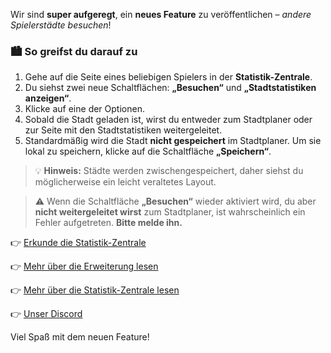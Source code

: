 Wir sind **super aufgeregt**, ein **neues Feature** zu veröffentlichen – *andere Spielerstädte besuchen*!

### 🏙️ So greifst du darauf zu
1. Gehe auf die Seite eines beliebigen Spielers in der **Statistik-Zentrale**.
2. Du siehst zwei neue Schaltflächen: **„Besuchen“** und **„Stadtstatistiken anzeigen“**.
3. Klicke auf eine der Optionen.
4. Sobald die Stadt geladen ist, wirst du entweder zum Stadtplaner oder zur Seite mit den Stadtstatistiken weitergeleitet.
5. Standardmäßig wird die Stadt **nicht gespeichert** im Stadtplaner. Um sie lokal zu speichern, klicke auf die Schaltfläche **„Speichern“**.

> 💡 **Hinweis:** Städte werden zwischengespeichert, daher siehst du möglicherweise ein leicht veraltetes Layout.

> ⚠️ Wenn die Schaltfläche **„Besuchen“** wieder aktiviert wird, du aber **nicht weitergeleitet wirst** zum Stadtplaner, ist wahrscheinlich ein Fehler aufgetreten. **Bitte melde ihn.**

👉 [Erkunde die Statistik-Zentrale](https://forgeofgames.com/stats-hub)

👉 [Mehr über die Erweiterung lesen](https://forgeofgames.com/help/browser-extension)

👉 [Mehr über die Statistik-Zentrale lesen](https://forgeofgames.com/help/stats-hub)

👉 [Unser Discord](https://discord.gg/4vFeeh7CZn)

Viel Spaß mit dem neuen Feature!
